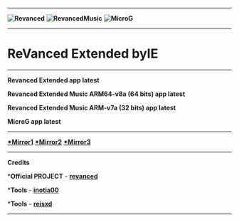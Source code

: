 **********************************

**![Revanced](https://user-images.githubusercontent.com/117391822/200927177-c95fc402-dce9-430c-a0d6-f64b320f9fc3.png)**
**![RevancedMusic](https://user-images.githubusercontent.com/117391822/200929594-dc7d10ed-c9c0-4fa2-b638-36ade654fa5e.png)**
**![MicroG](https://user-images.githubusercontent.com/117391822/200929864-b37daf61-9e1d-4572-ac7c-14f47c7d6754.png)**

**********************************
# ReVanced Extended **byIE**
**********************************
**Revanced Extended app latest**

**Revanced Extended Music ARM64-v8a (64 bits) app latest**

**Revanced Extended Music ARM-v7a (32 bits) app latest**

**MicroG app latest**
**********************************
**[*Mirror1](https://sourceforge.net/projects/revancedextended-byie)**
**[*Mirror2](https://archive.org/details/revancedextended-all-latest_ByIE)**
**[*Mirror3](https://www.mediafire.com/folder/qimr3lkan2vma/RevancedExtended_byIE)**
**********************************
**Credits**

***Official PROJECT** - **[revanced](https://github.com/revanced)**

***Tools** - **[inotia00](https://github.com/inotia00/rvx-builder)**

***Tools** - **[reisxd](https://github.com/reisxd/revanced-builder)**
**********************************
